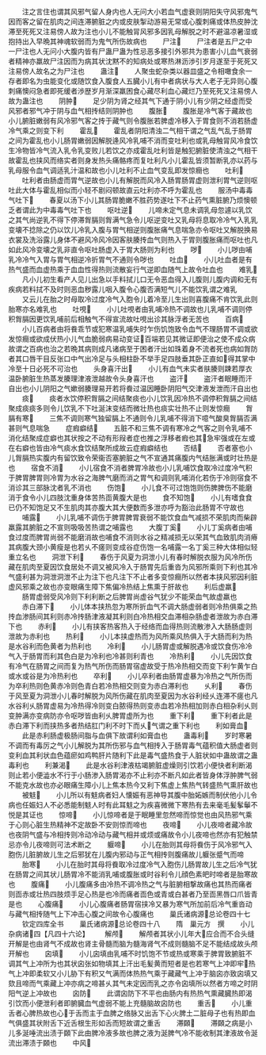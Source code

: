 <!-- { "loadSidebar": true } -->
　　注之言住也谓其风邪气留人身内也人无问大小若血气虚衰则阴阳失守风邪鬼气因而客之留在肌肉之间连滞腑脏之内或皮肤掣动游易无常或心腹刺痛或体热皮肿沈滞至死死又注易傍人故为注也小儿不能触冐风邪多因乳母解脱之时不避温凉暑湿或抱持出入早晩其神魂软弱而为鬼气所伤故病也
　　尸注
　　尸注者是五尸之中一尸注也人无问小大腹内皆有尸蛊尸蛊为性忌恶多接引外邪共为患害小儿血气衰弱者精神亦羸故尸注因而为病其状沈黙不的知病处或寒热淋沥渉引岁月遂至于死死又注易傍人故名之为尸注也
　　蛊注
　　人聚虫蛇杂类以器皿盛之令相噉食余一存者即名为虫能变化或随饮食入腹食人五臓小儿有中者病状与大人老子无异则心腹刺痛懊闷急者即死缓者渉歴岁月渐深羸困食心藏尽利血心藏烂乃至死死又注易傍人故为蛊注也
　　阴肿
　　足少阴为肾之经其气下通于阴小儿有少阴之经虚而受风邪者邪气冲于阴与血气相抟结则阴肿也
　　腹胀
　　腹胀是冷气客于藏故也小儿腑脏嫩弱有风冷邪气客之抟于藏气则令腹胀若脾虚冷移入于胃食则不消若肠虚冷气乘之则变下利
　　霍乱
　　霍乱者阴阳清浊二气相干谓之气乱气乱于肠胃之间为霍乱也小儿肠胃嫩弱因解脱逄风冷乳哺不消而变吐利也或乳母触冐风冷食饮生冷物皆冷气流入乳令乳变败儿若饮之亦成霍乱吐利皆是触犯腑脏使清浊之气相干故霍乱也挟风而络实者则身发热头痛骼疼而复吐利凡小儿霍乱皆须暂断乳亦以药与乳母服令血气调适乳汁温和故也小儿吐利不止血气变乱即发惊癎也
　　吐利
　　吐利者由肠虚而胃气逆故也小儿有解脱而风冷入肠胃肠胃虚则泄利胃气逆则呕吐此大体与霍乱相似而小轻不剧闷顿故直云吐利亦不呼为霍乱也
　　服汤中毒毒气吐下
　　春夏以汤下小儿其肠胃脆嫩不胜药势遂吐下不止药气熏脏腑乃烦懊顿乏者谓此为中毒毒气吐下也
　　呕吐逆
　　儿啼未定气息未调乳母忽遽以乳饮之其气尚逆乳不得下停滞胷膈则胷满气急令儿呕逆变吐又乳母将息取冷冷气入乳乳变壊不捻除之仍以饮儿冷乳入腹与胃气相逆则腹胀痛气息喘急亦令呕吐又解脱换易衣裳及洗浴露儿身体不避风冷风冷因客肤腠抟血气则热入于胃则腹胀痛而呕吐也凡如此风冷变壊之乳非直令呕吐肠虚入于胃大肠则为利也
　　哕
　　小儿哕由哺乳冷冷气入胃与胃气相逆冷折胃气不通则令哕也
　　吐血
　　小儿吐血者是有热气盛而血虚热乘于血血性得热则流散妄行气逆即血随气上故令吐血也
　　难乳
　　凡小儿初生看产人见儿出急以手料拭儿口无令恶血得入儿腹则儿腹内调和无有疾病若料拭不及时则恶血秽露儿咽入腹令心腹否满短气儿不能饮乳谓之难乳
　　又云儿在胎之时母取冷过度冷气入胞令儿着冷至儿生出则喜腹痛不肯饮乳此则胎寒亦名难乳也
　　吐哯
　　小儿吐哯者由乳哺冷热不调故也儿乳哺不调则停积胷膈因更饮乳哺前后相触气不得宣流故吐哯出诊其脉浮者无苦也
　　百病
　　小儿百病者由将飬乖节或犯寒温乳哺失时乍伤饥饱致令血气不理肠胃不调或欲发惊癎或欲成伏热小儿气血脆弱病易动变证百端若见其微证即便治之使不成众病故谓之百病也治之若晩其病则成凡诸病至于困者汗出如珠着身不流者死也病如胷防者其口唇干目反张口中气出冷足与头相柱卧不举手足四肢垂其卧正直如得其掌中冷至十日必死不可治也
　　头身喜汗出
　　小儿有血气未实者肤腠则踈若厚衣温卧腑脏生热蒸发腠理津液泄越故令头身喜汗也
　　盗汗
　　盗汗者眠睡而汗自出也小儿阴阳之气嫰弱腠理易开若将飬过温因睡卧阴阳气交津液发泄而汗自出也
　　痰
　　痰者水饮停积胷膈之间结聚痰也小儿饮乳因冷热不调停积胷膈之间结聚成痰痰多则令儿饮乳不下吐涎沫变结而微壮热也痰实壮热不止则发惊癎
　　胷膈有寒
　　三焦不调则寒气独留膈上不通则令儿乳哺不得消下噫气酸臭胷膈否满甚则气息喘急
　　症瘕癖结
　　五脏不和三焦不调有寒冷之气客之则令乳哺不消化结聚成症癖也其状按之不动有形叚者症也推之浮移者瘕也其急牢强或在左或在右癖也皆由冷气痰水食饮结聚所成故云症瘕癖结也
　　否结
　　否者塞也小儿胷膈热实腹内有留饮致令荣衞否塞腑脏之气不宣通其痛腹内气结胀满或时壮热是也
　　宿食不消
　　小儿宿食不消者脾胃冷故也小儿乳哺饮食取冷过度冷气积于脾胃脾胃则冷胃为水谷之海脾气磨而消之胃气和调则乳哺消化若伤于冷则宿食不消诊其三部脉沈者乳不消也
　　伤饱
　　小儿食不可过饱饱则伤脾脾伤不能磨消于食令小儿四肢沈重身体苦热靣黄腹大是也
　　食不知饱
　　小儿有嗜食食已仍不知饱足又不生肌肉其亦腹大其大便数而多泄亦呼为豁治此肠胃不守故也
　　哺露
　　小儿乳哺不调伤于脾胃脾胃衰弱不能饮食血气减损不荣肌肉而柴辟羸露其腑脏之不宣则吸吸苦热谓之哺露也
　　大腹丁奚
　　小儿丁奚病者由哺食过度而脾胃尚弱不能磨消故也哺食不消则水谷之精减损无以荣其气血致肌肉消瘠其病腹大颈小黄瘦是也若乆不瘥则变成谷症伤饱一名哺露一名丁奚三种大体相似轻重立名也
　　洞泄下利
　　春伤于风夏为洞泄小儿有春时解脱衣服为风冷所伤藏在肌肉至夏因饮食居处不调又被风冷入于肠胃先后重沓为风邪所乘则下利也其冷气盛利甚为洞泄洞泄不止为注下也凡注下不止者多变惊癎所以然者本挟风邪因利脏虚风邪乘之故也亦变眼痛生障下焦偏冷热结上焦熏于肝故也
　　利后虚羸
　　肠胃虚弱受风冷则下利利断之后脾胃尚虚谷气犹少不能荣血气故虚羸也
　　赤白滞下
　　小儿体本挟热忽为寒所折血气不调大肠虚弱者则冷热俱乘之热抟血渗肠间其利则赤冷抟肠津液凝其利则白冷热相交血滞相杂肠虚者泄故为赤白滞下也
　　赤利
　　小儿有挟客热客热入于经络而血得热则流散渗入大肠肠虚则泄故为赤利也
　　热利
　　小儿本挟虚热而为风所乘风热俱入于大肠而利为热是水谷利而色黄者为热利也
　　冷利
　　小儿肠胃虚或解脱遇冷或饮食伤冷冷气入于肠胃而利其色白是为冷利也冷甚则利青也
　　冷热利
　　小儿先因饮食有冷气在肠胃之间而复为热气所伤而肠胃宿虚故受于热冷热相交而变下利乍黄乍白或水或谷是为冷热利也
　　卒利
　　小儿卒利者由肠胃虚暴为冷热之气所伤而为卒利热则色黄赤冷则色青白若冷热相交则变为赤白滞利也
　　乆利
　　春伤于风至夏为洞泄小儿春时解脱为风所伤藏在肌肉至夏因为水谷利经乆连滞不瘥也凡水谷利乆肠胃虚易为冷热得冷则变白脓得热则变赤血若冷热相加则赤白相杂利乆则变肿满亦变病防亦令呕哕皆由利乆脾胃虚所为也
　　重下利
　　重下利者此是赤白滞下利而挟热多者热结肛门利不时下而乆气谓之重下利也
　　利如膏血
　　此是赤利肠虚极肠间脂与血俱下故谓利如膏血也
　　蛊毒利
　　岁时寒暑不调而有毒厉之气小儿解脱为其所伤邪与血气相抟入于肠胃毒气蕴积值大肠虚者则变利血其利状血色蕴瘀如鸡鸭肝片随利下此是毒气盛热食于人脏状如中蛊故谓之蛊毒利也
　　利兼渴
　　此是水谷利津液枯竭腑脏虚燥则引饮若小便快者利断渴则止若小便澁水不行于小肠渗入肠胃渴亦不止利亦不断凡如此者皆身体浮肿脾气弱不能克水故也亦必眼痛生障小儿上焦本热今又利下焦虚上焦热气转盛热气熏肝故也
　　被鬾
　　小儿所以有鬾病者妇人懐娠有恶神导其腹中胎妬嫉而制伏他小儿令病也任娠妇人不必悉能制鬾人时有此耳鬾之为疾喜微微下寒热有去来毫毛髪鬇鬡不悦是其证也
　　惊啼
　　小儿惊啼者是于眠睡里忽然啼而惊觉也由风热邪气乘于心则心脏生热精神不定故卧不安则惊而啼也
　　夜啼
　　小儿夜啼者藏冷故也夜阴气盛与冷相抟则冷动冷动与藏气相并或烦或痛故令小儿夜啼也然亦有犯触禁忌亦令儿夜啼则可法术断之
　　躽啼
　　小儿在胎则其母将飬伤于风冷邪气入胞伤儿脏腑故儿生之后邪犹在儿腹内邪动与正气相抟则腹痛故儿躽张蹙气而啼
　　胎寒
　　小儿在胎时其母将飬取冷过度冷气入胞伤儿肠胃故儿生之后冷气犹在肠胃之间其状儿肠胃冷不能消乳哺或腹胀或时谷利令儿顔色素皅时啼者是胎寒故也
　　腹痛
　　小儿腹痛多由冷热不调冷热之气与脏腑相撃故痛也其热而痛者则靣赤或壮热四肢烦手足心热是也冷而痛者靣色或青或白甚者乃至靣黑唇口爪皆青是也
　　心腹痛
　　小儿心腹痛者肠胃宿挟冷又暴为寒气所加前后冷气重沓动与藏气相抟随气上下冲击心腹之间故令心腹痛也
　　巢氏诸病源总论卷四十七
　　钦定四库全书
　　巢氏诸病源总论卷四十八
　　隋　巢元方　撰
　　小儿杂病诸四【凡四十六论】
　　解颅
　　解颅者其状小儿年大应合而不合头缝开解是也由肾气不成故也肾主骨髓而脑为髓海肾气不成则髓脑不足不能结成故头颅开解也
　　囟填
　　小儿囟填由乳哺不时饥饱不节或热或寒乘于脾胃致腑脏不调其气上冲所为也其状囟张如物填其上汗出毛髪黄而短者是也若寒气上冲即牢热气上冲即柔软又小儿胁下有积又气满而体热热气乘于藏藏气上冲于脑囟亦致囟填又欬且啼而气乘藏上冲亦病之啼甚乆其气未定因而乳之亦令囟填所以然者方啼之时阴阳气逆上冲故也
　　囟防
　　此谓囟防下不平也由肠内有热热气熏藏臓热即渴引饮而小便泄利者即腑臓血气虚弱不能上充髓脑故囟防也
　　重舌
　　小儿重舌者心脾热故也心于舌而主于血脾之络脉又出舌下心火脾土二脏母子也有热即血气俱盛其状附舌下近舌根生形如舌而短故谓之重舌
　　滞頥
　　滞頥之病是小儿多涎唾流出渍于頥下此由脾冷液多故也脾之液为涎脾气冷不能收制其津液故令涎流出滞渍于頥也
　　中风
